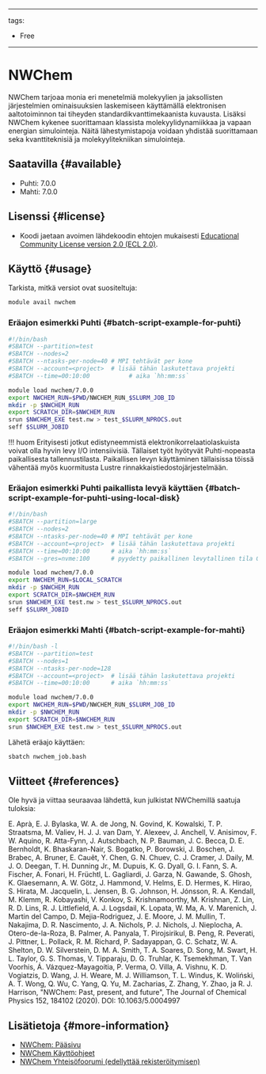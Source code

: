 
---
tags:
  - Free
---

# NWChem

NWChem tarjoaa monia eri menetelmiä molekyylien ja jaksollisten järjestelmien
ominaisuuksien laskemiseen käyttämällä elektronisen aaltotoiminnon tai tiheyden
standardikvanttimekaanista kuvausta. Lisäksi NWChem kykenee suorittamaan klassista
molekyylidynamiikkaa ja vapaan energian simulointeja. Näitä lähestymistapoja voidaan
yhdistää suorittamaan seka kvanttiteknisiä ja molekyylitekniikan simulointeja.

## Saatavilla {#available}

-   Puhti: 7.0.0
-   Mahti: 7.0.0

## Lisenssi {#license}

- Koodi jaetaan avoimen lähdekoodin ehtojen mukaisesti 
[Educational Community License version 2.0 (ECL 2.0)](https://opensource.org/license/ecl-2-0/).

## Käyttö {#usage}

Tarkista, mitkä versiot ovat suositeltuja:

```bash
module avail nwchem
```

### Eräajon esimerkki Puhti {#batch-script-example-for-puhti}

```bash
#!/bin/bash
#SBATCH --partition=test
#SBATCH --nodes=2
#SBATCH --ntasks-per-node=40 # MPI tehtävät per kone
#SBATCH --account=<project>  # lisää tähän laskutettava projekti 
#SBATCH --time=00:10:00           # aika `hh:mm:ss`

module load nwchem/7.0.0
export NWCHEM_RUN=$PWD/NWCHEM_RUN_$SLURM_JOB_ID
mkdir -p $NWCHEM_RUN
export SCRATCH_DIR=$NWCHEM_RUN
srun $NWCHEM_EXE test.nw > test_$SLURM_NPROCS.out
seff $SLURM_JOBID
```

!!! huom
    Erityisesti jotkut edistyneemmistä elektronikorrelaatiolaskuista voivat olla
    hyvin levy I/O intensiivisiä. Tällaiset työt hyötyvät Puhti-nopeasta
    paikallisesta tallennustilasta. Paikallisen levyn käyttäminen tällaisissa töissä
    vähentää myös kuormitusta Lustre rinnakkaistiedostojärjestelmään.

### Eräajon esimerkki Puhti paikallista levyä käyttäen {#batch-script-example-for-puhti-using-local-disk}

```bash
#!/bin/bash
#SBATCH --partition=large
#SBATCH --nodes=2
#SBATCH --ntasks-per-node=40 # MPI tehtävät per kone
#SBATCH --account=<project>  # lisää tähän laskutettava projekti
#SBATCH --time=00:10:00      # aika `hh:mm:ss`
#SBATCH --gres=nvme:100      # pyydetty paikallinen levytallinen tila GB

module load nwchem/7.0.0
export NWCHEM_RUN=$LOCAL_SCRATCH
mkdir -p $NWCHEM_RUN
export SCRATCH_DIR=$NWCHEM_RUN
srun $NWCHEM_EXE test.nw > test_$SLURM_NPROCS.out
seff $SLURM_JOBID
```

### Eräajon esimerkki Mahti {#batch-script-example-for-mahti}

```bash
#!/bin/bash -l
#SBATCH --partition=test
#SBATCH --nodes=1
#SBATCH --ntasks-per-node=128
#SBATCH --account=<project>  # lisää tähän laskutettava projekti
#SBATCH --time=00:10:00      # aika `hh:mm:ss`

module load nwchem/7.0.0
export NWCHEM_RUN=$PWD/NWCHEM_RUN_$SLURM_JOB_ID
mkdir -p $NWCHEM_RUN
export SCRATCH_DIR=$NWCHEM_RUN
srun $NWCHEM_EXE test.nw > test_$SLURM_NPROCS.out
```

Lähetä eräajo käyttäen:

```bash
sbatch nwchem_job.bash
```

## Viitteet {#references}

Ole hyvä ja viittaa seuraavaa lähdettä, kun julkistat NWChemillä saatuja tuloksia:

E. Aprà, E. J. Bylaska, W. A. de Jong, N. Govind, K. Kowalski, T. P. Straatsma, M. Valiev,
H. J. J. van Dam, Y. Alexeev, J. Anchell, V. Anisimov, F. W. Aquino, R. Atta-Fynn, J. Autschbach,
N. P. Bauman, J. C. Becca, D. E. Bernholdt, K. Bhaskaran-Nair, S. Bogatko, P. Borowski, J. Boschen,
J. Brabec, A. Bruner, E. Cauẽt, Y. Chen, G. N. Chuev, C. J. Cramer, J. Daily, M. J. O. Deegan,
T. H. Dunning Jr., M. Dupuis, K. G. Dyall, G. I. Fann, S. A. Fischer, A. Fonari, H. Früchtl,
L. Gagliardi, J. Garza, N. Gawande, S. Ghosh, K. Glaesemann, A. W. Götz, J. Hammond, V. Helms,
E. D. Hermes, K. Hirao, S. Hirata, M. Jacquelin, L. Jensen, B. G. Johnson, H. Jónsson,
R. A. Kendall, M. Klemm, R. Kobayashi, V. Konkov, S. Krishnamoorthy, M. Krishnan, Z. Lin,
R. D. Lins, R. J. Littlefield, A. J. Logsdail, K. Lopata, W. Ma, A. V. Marenich,
J. Martin del Campo, D. Mejia-Rodriguez, J. E. Moore, J. M. Mullin, T. Nakajima, D. R. Nascimento,
J. A. Nichols, P. J. Nichols, J. Nieplocha, A. Otero-de-la-Roza, B. Palmer, A. Panyala,
T. Pirojsirikul, B. Peng, R. Peverati, J. Pittner, L. Pollack, R. M. Richard, P. Sadayappan,
G. C. Schatz, W. A. Shelton, D. W. Silverstein, D. M. A. Smith, T. A. Soares, D. Song,
M. Swart, H. L. Taylor, G. S. Thomas, V. Tipparaju, D. G. Truhlar, K. Tsemekhman, T. Van Voorhis,
Á. Vázquez-Mayagoitia, P. Verma, O. Villa, A. Vishnu, K. D. Vogiatzis, D. Wang, J. H. Weare,
M. J. Williamson, T. L. Windus, K. Woliński, A. T. Wong, Q. Wu, C. Yang, Q. Yu, M. Zacharias,
Z. Zhang, Y. Zhao, ja R. J. Harrison, "NWChem: Past, present, and future",
The Journal of Chemical Physics 152, 184102 (2020). DOI: 10.1063/5.0004997

## Lisätietoja {#more-information}

-   [NWChem: Pääsivu](https://nwchemgit.github.io/)
-   [NWChem Käyttöohjeet](https://nwchemgit.github.io/Home.html)
-   [NWChem Yhteisöfoorumi (edellyttää rekisteröitymisen)](https://nwchemgit.github.io/Forum.html)

